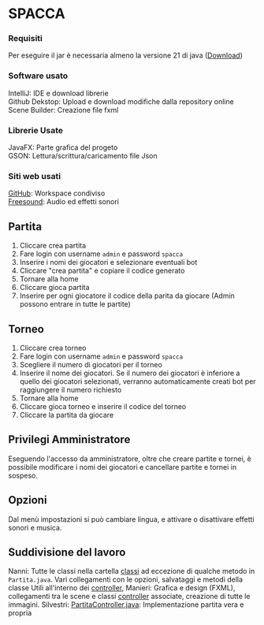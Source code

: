 # SPACCA
### Requisiti
Per eseguire il jar è necessaria almeno la versione 21 di java ([Download](https://www.oracle.com/it/java/technologies/downloads/#java21))
### Software usato
IntelliJ: IDE e download librerie  
Github Dekstop: Upload e download modifiche dalla repository online  
Scene Builder: Creazione file fxml
### Librerie Usate
JavaFX: Parte grafica del progeto  
GSON: Lettura/scrittura/caricamento file Json
### Siti web usati
[GitHub](https://github.com/): Workspace condiviso  
[Freesound](https://freesound.org/): Audio ed effetti sonori
## Partita
1. Cliccare crea partita
2. Fare login con username `admin` e password `spacca`
3. Inserire i nomi dei giocatori e selezionare eventuali bot
4. Cliccare "crea partita" e copiare il codice generato
5. Tornare alla home
6. Cliccare gioca partita
7. Inserire per ogni giocatore il codice della parita da giocare (Admin possono entrare in tutte le partite)
## Torneo
1. Cliccare crea torneo
2. Fare login con username `admin` e password `spacca`
3. Scegliere il numero di giocatori per il torneo
4. Inserire il nome dei giocatori. Se il numero dei giocatori è inferiore a quello dei giocatori selezionati, verranno automaticamente creati bot per raggiungere il numero richiesto
5. Tornare alla home
6. Cliccare gioca torneo e inserire il codice del torneo
7. Cliccare la partita da giocare
## Privilegi Amministratore
Eseguendo l'accesso da amministratore, oltre che creare partite e tornei, è possibile modificare i nomi dei giocatori e cancellare partite e tornei in sospeso.
## Opzioni
Dal menù impostazioni si può cambiare lingua, e attivare o disattivare effetti sonori e musica.
## Suddivisione del lavoro
Nanni: Tutte le classi nella cartella [classi](https://github.com/asdru22/ProgettoSpacca/tree/main/src/main/java/gioco/progettospacca/classi) ad eccezione di qualche metodo in `Partita.java`. Vari collegamenti con le opzioni, salvataggi e metodi della classe Utili all'interno dei [controller](https://github.com/asdru22/ProgettoSpacca/tree/main/src/main/java/gioco/progettospacca/controller),
Manieri: Grafica e design (FXML), collegamenti tra le scene e classi [controller](https://github.com/asdru22/ProgettoSpacca/tree/main/src/main/java/gioco/progettospacca/controller) associate, creazione di tutte le immagini.
Silvestri: [PartitaController.java](https://github.com/asdru22/ProgettoSpacca/tree/main/src/main/java/gioco/progettospacca/controller/PartitaController.java): Implementazione partita vera e propria
